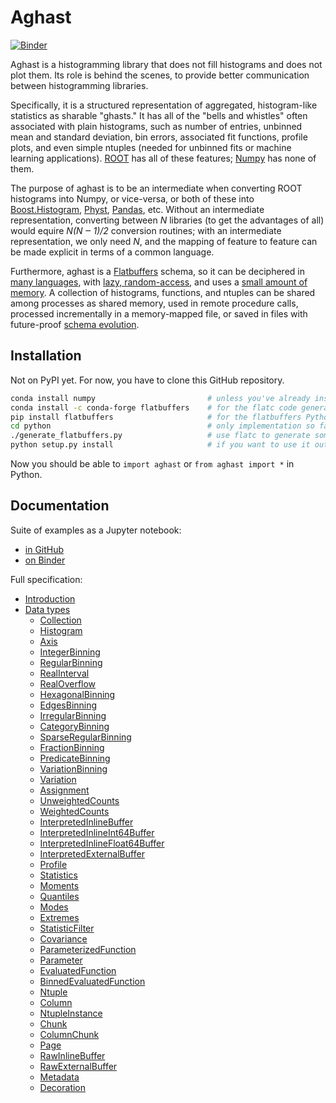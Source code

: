 # Aghast

[![Binder](https://mybinder.org/badge_logo.svg)](https://mybinder.org/v2/gh/diana-hep/aghast/binder-3?filepath=binder%2Fexamples.ipynb)

Aghast is a histogramming library that does not fill histograms and does not plot them. Its role is behind the scenes, to provide better communication between histogramming libraries.

Specifically, it is a structured representation of aggregated, histogram-like statistics as sharable "ghasts." It has all of the "bells and whistles" often associated with plain histograms, such as number of entries, unbinned mean and standard deviation, bin errors, associated fit functions, profile plots, and even simple ntuples (needed for unbinned fits or machine learning applications). [ROOT](https://root.cern.ch/root/htmldoc/guides/users-guide/Histograms.html) has all of these features; [Numpy](https://docs.scipy.org/doc/numpy/reference/generated/numpy.histogram.html) has none of them.

The purpose of aghast is to be an intermediate when converting ROOT histograms into Numpy, or vice-versa, or both of these into [Boost.Histogram](https://github.com/boostorg/histogram), [Physt](https://physt.readthedocs.io/en/latest/index.html), [Pandas](https://pandas.pydata.org), etc. Without an intermediate representation, converting between _N_ libraries (to get the advantages of all) would equire _N(N  ‒ 1)/2_ conversion routines; with an intermediate representation, we only need _N_, and the mapping of feature to feature can be made explicit in terms of a common language.

Furthermore, aghast is a [Flatbuffers](http://google.github.io/flatbuffers/) schema, so it can be deciphered in [many languages](https://google.github.io/flatbuffers/flatbuffers_support.html), with [lazy, random-access](https://github.com/mzaks/FlatBuffersSwift/wiki/FlatBuffers-Explained), and uses a [small amount of memory](http://google.github.io/flatbuffers/md__benchmarks.html). A collection of histograms, functions, and ntuples can be shared among processes as shared memory, used in remote procedure calls, processed incrementally in a memory-mapped file, or saved in files with future-proof [schema evolution](https://google.github.io/flatbuffers/md__schemas.html).

## Installation

Not on PyPI yet. For now, you have to clone this GitHub repository.

```bash
conda install numpy                         # unless you've already installed Numpy another way
conda install -c conda-forge flatbuffers    # for the flatc code generator (unless already installed)
pip install flatbuffers                     # for the flatbuffers Python runtime
cd python                                   # only implementation so far is in Python
./generate_flatbuffers.py                   # use flatc to generate some of the code
python setup.py install                     # if you want to use it outside of this directory
```

Now you should be able to `import aghast` or `from aghast import *` in Python.

## Documentation

Suite of examples as a Jupyter notebook:

   * [in GitHub](binder/examples.ipynb)
   * [on Binder](https://mybinder.org/v2/gh/diana-hep/aghast/binder-3?filepath=binder%2Fexamples.ipynb)

Full specification:

   * [Introduction](specification.adoc#introduction)
   * [Data types](specification.adoc#data-types)
      * [Collection](specification.adoc#collection)
      * [Histogram](specification.adoc#histogram)
      * [Axis](specification.adoc#axis)
      * [IntegerBinning](specification.adoc#integerbinning)
      * [RegularBinning](specification.adoc#regularbinning)
      * [RealInterval](specification.adoc#realinterval)
      * [RealOverflow](specification.adoc#realoverflow)
      * [HexagonalBinning](specification.adoc#hexagonalbinning)
      * [EdgesBinning](specification.adoc#edgesbinning)
      * [IrregularBinning](specification.adoc#irregularbinning)
      * [CategoryBinning](specification.adoc#categorybinning)
      * [SparseRegularBinning](specification.adoc#sparseregularbinning)
      * [FractionBinning](specification.adoc#fractionbinning)
      * [PredicateBinning](specification.adoc#predicatebinning)
      * [VariationBinning](specification.adoc#variationbinning)
      * [Variation](specification.adoc#variation)
      * [Assignment](specification.adoc#assignment)
      * [UnweightedCounts](specification.adoc#unweightedcounts)
      * [WeightedCounts](specification.adoc#weightedcounts)
      * [InterpretedInlineBuffer](specification.adoc#interpretedinlinebuffer)
      * [InterpretedInlineInt64Buffer](specification.adoc#interpretedinlineint64buffer)
      * [InterpretedInlineFloat64Buffer](specification.adoc#interpretedinlinefloat64buffer)
      * [InterpretedExternalBuffer](specification.adoc#interpretedexternalbuffer)
      * [Profile](specification.adoc#profile)
      * [Statistics](specification.adoc#statistics)
      * [Moments](specification.adoc#moments)
      * [Quantiles](specification.adoc#quantiles)
      * [Modes](specification.adoc#modes)
      * [Extremes](specification.adoc#extremes)
      * [StatisticFilter](specification.adoc#statisticfilter)
      * [Covariance](specification.adoc#covariance)
      * [ParameterizedFunction](specification.adoc#parameterizedfunction)
      * [Parameter](specification.adoc#parameter)
      * [EvaluatedFunction](specification.adoc#evaluatedfunction)
      * [BinnedEvaluatedFunction](specification.adoc#binnedevaluatedfunction)
      * [Ntuple](specification.adoc#ntuple)
      * [Column](specification.adoc#column)
      * [NtupleInstance](specification.adoc#ntupleinstance)
      * [Chunk](specification.adoc#chunk)
      * [ColumnChunk](specification.adoc#columnchunk)
      * [Page](specification.adoc#page)
      * [RawInlineBuffer](specification.adoc#rawinlinebuffer)
      * [RawExternalBuffer](specification.adoc#rawexternalbuffer)
      * [Metadata](specification.adoc#metadata)
      * [Decoration](specification.adoc#decoration)
